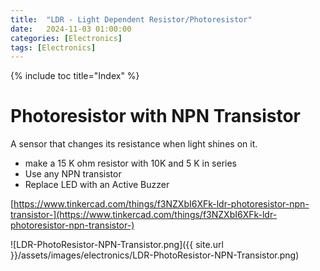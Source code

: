 ```yaml
---
title:  "LDR - Light Dependent Resistor/Photoresistor"
date:   2024-11-03 01:00:00
categories: [Electronics] 
tags: [Electronics]
---
```

{% include toc title="Index" %}

# Photoresistor with NPN Transistor
A sensor that changes its resistance when light shines on it.

- make a 15 K ohm resistor with 10K and 5 K in series
- Use any NPN transistor
- Replace LED with an Active Buzzer

[https://www.tinkercad.com/things/f3NZXbI6XFk-ldr-photoresistor-npn-transistor-](https://www.tinkercad.com/things/f3NZXbI6XFk-ldr-photoresistor-npn-transistor-)

![LDR-PhotoResistor-NPN-Transistor.png]({{ site.url }}/assets/images/electronics/LDR-PhotoResistor-NPN-Transistor.png)